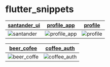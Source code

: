 # flutter_snippets
 
 | [santander_ui](https://github.com/gotneb/flutter_snippets/tree/main/santander_ui) | [profile_app](https://github.com/gotneb/flutter_snippets/tree/main/profile_app) | [profile](https://github.com/gotneb/flutter_snippets/tree/main/profile/profile_app) |
 | --- | --- | --- |
 | ![santander](https://github.com/gotneb/flutter_snippets/blob/main/screenshots/santander_ui.png) | ![profile_app](https://github.com/gotneb/flutter_snippets/blob/main/screenshots/profile_app.png) | ![profile](https://github.com/gotneb/flutter_snippets/blob/main/screenshots/profile.png) |
 
 | [beer_cofee](https://github.com/gotneb/flutter_snippets/tree/main/beer_coffe/beer_coffe) | [coffee_auth](https://github.com/gotneb/flutter_snippets/tree/main/coffee_app)
 | -- | -- |
 | ![beer_coffe](https://github.com/gotneb/flutter_snippets/blob/main/screenshots/beer_coffe.png) | ![coffee_auth](https://github.com/gotneb/flutter_snippets/blob/main/screenshots/coffee_auth.gif)
 

